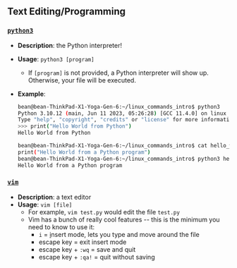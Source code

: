 ## **Text Editing/Programming**

### [`python3`](#python3)
- **Description**: the Python interpreter!
- **Usage**: `python3 [program]`
    - If `[program]` is not provided, a Python interpreter will show up. Otherwise, your file will be executed.
- **Example**:
    ```bash
    bean@bean-ThinkPad-X1-Yoga-Gen-6:~/linux_commands_intro$ python3
    Python 3.10.12 (main, Jun 11 2023, 05:26:28) [GCC 11.4.0] on linux
    Type "help", "copyright", "credits" or "license" for more information.
    >>> print("Hello World from Python")
    Hello World from Python
    ```

    ```bash
    bean@bean-ThinkPad-X1-Yoga-Gen-6:~/linux_commands_intro$ cat hello_world.py
    print("Hello World from a Python program")
    bean@bean-ThinkPad-X1-Yoga-Gen-6:~/linux_commands_intro$ python3 hello_world.py
    Hello World from a Python program
    ```

### [`vim`](#vim)
- **Description**: a text editor
- **Usage**: `vim [file]`
    - For example, `vim test.py` would edit the file `test.py`
    - Vim has a bunch of really cool features -- this is the minimum you need to know to use it:
        - `i` = <ins>i</ins>nsert mode, lets you type and move around the file
        - escape key = exit insert mode
        - escape key + `:wq` = save and quit
        - escape key + `:qa!` = quit without saving


